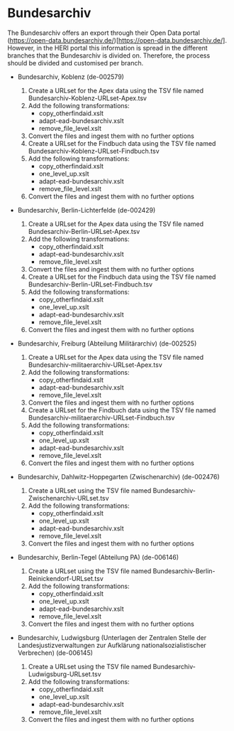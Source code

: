 # Bundesarchiv

The Bundesarchiv offers an export through their Open Data portal (https://open-data.bundesarchiv.de/)[https://open-data.bundesarchiv.de/]. However, in the HERI portal this information is spread in the different branches that the Bundesarchiv is divided on. Therefore, the process should be divided and customised per branch.

* Bundesarchiv, Koblenz (de-002579)
    1. Create a URLset for the Apex data using the TSV file named Bundesarchiv-Koblenz-URLset-Apex.tsv
    2. Add the following transformations:
        * copy_otherfindaid.xslt
        * adapt-ead-bundesarchiv.xslt
        * remove_file_level.xslt
    3. Convert the files and ingest them with no further options
    4. Create a URLset for the Findbuch data using the TSV file named Bundesarchiv-Koblenz-URLset-Findbuch.tsv
    5. Add the following transformations:
        * copy_otherfindaid.xslt
        * one_level_up.xslt
        * adapt-ead-bundesarchiv.xslt
        * remove_file_level.xslt
    6. Convert the files and ingest them with no further options

* Bundesarchiv, Berlin-Lichterfelde (de-002429)
    1. Create a URLset for the Apex data using the TSV file named Bundesarchiv-Berlin-URLset-Apex.tsv
    2. Add the following transformations:
        * copy_otherfindaid.xslt
        * adapt-ead-bundesarchiv.xslt
        * remove_file_level.xslt
    3. Convert the files and ingest them with no further options
    4. Create a URLset for the Findbuch data using the TSV file named Bundesarchiv-Berlin-URLset-Findbuch.tsv
    5. Add the following transformations:
        * copy_otherfindaid.xslt
        * one_level_up.xslt
        * adapt-ead-bundesarchiv.xslt
        * remove_file_level.xslt
    6. Convert the files and ingest them with no further options

* Bundesarchiv, Freiburg (Abteilung Militärarchiv) (de-002525)
    1. Create a URLset for the Apex data using the TSV file named Bundesarchiv-militaerarchiv-URLset-Apex.tsv
    2. Add the following transformations:
        * copy_otherfindaid.xslt
        * adapt-ead-bundesarchiv.xslt
        * remove_file_level.xslt
    3. Convert the files and ingest them with no further options
    4. Create a URLset for the Findbuch data using the TSV file named Bundesarchiv-militaerarchiv-URLset-Findbuch.tsv
    5. Add the following transformations:
        * copy_otherfindaid.xslt
        * one_level_up.xslt
        * adapt-ead-bundesarchiv.xslt
        * remove_file_level.xslt
    6. Convert the files and ingest them with no further options

* Bundesarchiv, Dahlwitz-Hoppegarten (Zwischenarchiv) (de-002476)
    1. Create a URLset using the TSV file named Bundesarchiv-Zwischenarchiv-URLset.tsv
    2. Add the following transformations:
        * copy_otherfindaid.xslt
        * one_level_up.xslt
        * adapt-ead-bundesarchiv.xslt
        * remove_file_level.xslt
    3. Convert the files and ingest them with no further options

* Bundesarchiv, Berlin-Tegel (Abteilung PA) (de-006146)
    1. Create a URLset using the TSV file named Bundesarchiv-Berlin-Reinickendorf-URLset.tsv
    2. Add the following transformations:
        * copy_otherfindaid.xslt
        * one_level_up.xslt
        * adapt-ead-bundesarchiv.xslt
        * remove_file_level.xslt
    3. Convert the files and ingest them with no further options

* Bundesarchiv, Ludwigsburg (Unterlagen der Zentralen Stelle der Landesjustizverwaltungen zur Aufklärung nationalsozialistischer Verbrechen) (de-006145)
    1. Create a URLset using the TSV file named Bundesarchiv-Ludwigsburg-URLset.tsv
    2. Add the following transformations:
        * copy_otherfindaid.xslt
        * one_level_up.xslt
        * adapt-ead-bundesarchiv.xslt
        * remove_file_level.xslt
    3. Convert the files and ingest them with no further options